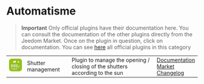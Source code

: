 
# Automatisme


>**Important**
>Only official plugins have their documentation here. You can consult the documentation of the other plugins directly from the Jeedom Market. Once on the plugin in question, click on documentation.
>You can see [here](https://market.jeedom.com/index.php?v=d&p=market&type=plugin&categorie=automatisation) all official plugins in this category


| | | | |
|--- | --- | --- | ---|
|<img src="sunshutter/sunshutter_icon.png" class="pluginLogo" width="100" />|Shutter management|Plugin to manage the opening / closing of the shutters according to the sun|[Documentation](sunshutter/index.md)<br/>[Market](https://market.jeedom.com/index.php?v=d&p=market_display&id=3793)<br/>[Changelog](sunshutter/changelog.md)|
